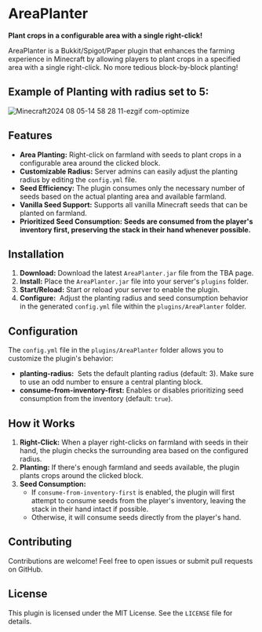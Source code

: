 # AreaPlanter

**Plant crops in a configurable area with a single right-click!**

AreaPlanter is a Bukkit/Spigot/Paper plugin that enhances the farming experience in Minecraft by allowing players to plant crops in a specified area with a single right-click. No more tedious block-by-block planting!

## Example of Planting with radius set to 5:
![Minecraft2024 08 05-14 58 28 11-ezgif com-optimize](https://github.com/user-attachments/assets/04a9bb30-71bb-4e50-9ef8-a5916c9ffc12)

## Features

* **Area Planting:** Right-click on farmland with seeds to plant crops in a configurable area around the clicked block.
* **Customizable Radius:** Server admins can easily adjust the planting radius by editing the `config.yml` file.
* **Seed Efficiency:** The plugin consumes only the necessary number of seeds based on the actual planting area and available farmland.
* **Vanilla Seed Support:** Supports all vanilla Minecraft seeds that can be planted on farmland.
* **Prioritized Seed Consumption:**  **Seeds are consumed from the player's inventory first, preserving the stack in their hand whenever possible.** 

## Installation

1. **Download:** Download the latest `AreaPlanter.jar` file from the TBA page.
2. **Install:** Place the `AreaPlanter.jar` file into your server's `plugins` folder.
3. **Start/Reload:** Start or reload your server to enable the plugin.
4. **Configure:**  Adjust the planting radius and seed consumption behavior in the generated `config.yml` file within the `plugins/AreaPlanter` folder.

## Configuration

The `config.yml` file in the `plugins/AreaPlanter` folder allows you to customize the plugin's behavior:

* **planting-radius:**  Sets the default planting radius (default: 3). Make sure to use an odd number to ensure a central planting block.
* **consume-from-inventory-first:**  Enables or disables prioritizing seed consumption from the inventory (default: `true`).

## How it Works

1. **Right-Click:** When a player right-clicks on farmland with seeds in their hand, the plugin checks the surrounding area based on the configured radius.
2. **Planting:** If there's enough farmland and seeds available, the plugin plants crops around the clicked block.
3. **Seed Consumption:** 
    * If `consume-from-inventory-first` is enabled, the plugin will first attempt to consume seeds from the player's inventory, leaving the stack in their hand intact if possible. 
    * Otherwise, it will consume seeds directly from the player's hand.

## Contributing

Contributions are welcome! Feel free to open issues or submit pull requests on GitHub.

## License

This plugin is licensed under the MIT License. See the `LICENSE` file for details.
